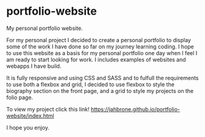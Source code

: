 # portfolio-website
My personal portfolio website.

For my personal project I decided to create a personal portfolio to display some of the work I have done so far on my journey learning coding.
I hope to use this website as a basis for my personal portfolio one day when I feel I am ready to start looking for work. I includes examples of websites and webapps I have build.

It is fully responsive and using CSS and SASS and to fulfull the requirements to use both a flexbox and grid, I decided to use flexbox to style the biography section on the front page, and a grid to style my projects on the folio page. 

To view my project click this link!
https://jahbrone.github.io/portfolio-website/index.html

I hope you enjoy. 
